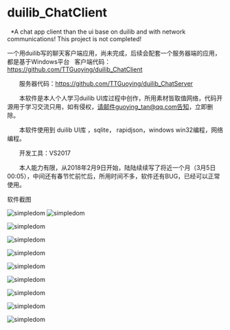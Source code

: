 # duilib_ChatClient
 
*A chat app client than the ui base on duilib and with network communications! This project is not completed!
 

一个用duilib写的聊天客户端应用，尚未完成，后续会配套一个服务器端的应用，都是基于Windows平台
 
 客户端代码：https://github.com/TTGuoying/duilib_ChatClient

　　服务器代码：https://github.com/TTGuoying/duilib_ChatServer

　　本软件是本人个人学习duilib UI库过程中创作，所用素材皆取值网络，代码开源用于学习交流只用，如有侵权，请邮件guoying_tan@qq.com告知，立即删除。

　　本软件使用到 duilib UI库 ，sqlite， rapidjson，windows win32编程，网络编程。

　　开发工具：VS2017

　　本人能力有限，从2018年2月9日开始，陆陆续续写了将近一个月（3月5日 00:05），中间还有春节忙前忙后，所用时间不多，软件还有BUG，已经可以正常使用。
 
软件截图

![simpledom](Doc/登录.png)
![simpledom](Doc/服务器设置.png)

![simpledom](Doc/注册.png)

![simpledom](Doc/聊天1.png)

![simpledom](Doc/聊天2.png)

![simpledom](Doc/联系人.png)

![simpledom](Doc/添加好友.png)

![simpledom](Doc/好友请求.png)

![simpledom](Doc/客户端界面设计(1).png)

![simpledom](Doc/服务器数据库E-R图.png)
